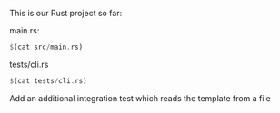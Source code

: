 This is our Rust project so far:

main.rs:

```rust
$(cat src/main.rs)
```

tests/cli.rs

```rust
$(cat tests/cli.rs)
```

Add an additional integration test which reads the template from a file

